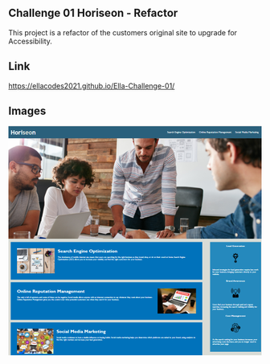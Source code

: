 ## Challenge 01 Horiseon - Refactor

This project is a refactor of the customers original site to upgrade for Accessibility.

## Link
https://ellacodes2021.github.io/Ella-Challenge-01/

## Images
<img src="https://github.com/EllaCodes2021/Ella-Challenge-01/blob/main/Develop/assets/images/Horiseon.png" alt="main page" />

